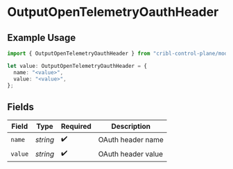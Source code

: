 # OutputOpenTelemetryOauthHeader

## Example Usage

```typescript
import { OutputOpenTelemetryOauthHeader } from "cribl-control-plane/models";

let value: OutputOpenTelemetryOauthHeader = {
  name: "<value>",
  value: "<value>",
};
```

## Fields

| Field              | Type               | Required           | Description        |
| ------------------ | ------------------ | ------------------ | ------------------ |
| `name`             | *string*           | :heavy_check_mark: | OAuth header name  |
| `value`            | *string*           | :heavy_check_mark: | OAuth header value |